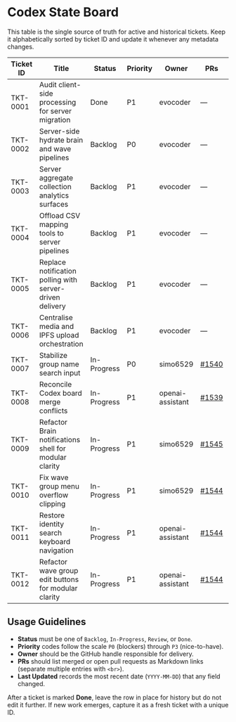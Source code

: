 # Codex State Board

This table is the single source of truth for active and historical tickets. Keep it alphabetically sorted by ticket ID and update it whenever any metadata changes.

| Ticket ID | Title | Status | Priority | Owner | PRs | Last Updated |
|-----------|-------|--------|----------|-------|-----|--------------|
| TKT-0001 | Audit client-side processing for server migration | Done | P1 | evocoder | — | 2025-10-14 |
| TKT-0002 | Server-side hydrate brain and wave pipelines | Backlog | P0 | evocoder | — | 2025-10-14 |
| TKT-0003 | Server aggregate collection analytics surfaces | Backlog | P1 | evocoder | — | 2025-10-14 |
| TKT-0004 | Offload CSV mapping tools to server pipelines | Backlog | P1 | evocoder | — | 2025-10-14 |
| TKT-0005 | Replace notification polling with server-driven delivery | Backlog | P1 | evocoder | — | 2025-10-14 |
| TKT-0006 | Centralise media and IPFS upload orchestration | Backlog | P1 | evocoder | — | 2025-10-14 |
| TKT-0007 | Stabilize group name search input | In-Progress | P0 | simo6529 | [#1540](https://github.com/6529-Collections/6529seize-frontend/pull/1540) | 2025-10-14 |
| TKT-0008 | Reconcile Codex board merge conflicts | In-Progress | P1 | openai-assistant | [#1539](https://github.com/6529-Collections/6529seize-frontend/pull/1539) | 2025-10-14 |
| TKT-0009 | Refactor Brain notifications shell for modular clarity | In-Progress | P1 | simo6529 | [#1545](https://github.com/6529-Collections/6529seize-frontend/pull/1545) | 2025-10-15 |
| TKT-0010 | Fix wave group menu overflow clipping | In-Progress | P1 | simo6529 | [#1544](https://github.com/6529-Collections/6529seize-frontend/pull/1544) | 2025-10-17 |
| TKT-0011 | Restore identity search keyboard navigation | In-Progress | P1 | openai-assistant | [#1544](https://github.com/6529-Collections/6529seize-frontend/pull/1544) | 2025-10-17 |
| TKT-0012 | Refactor wave group edit buttons for modular clarity | In-Progress | P1 | openai-assistant | [#1544](https://github.com/6529-Collections/6529seize-frontend/pull/1544) | 2025-10-17 |

## Usage Guidelines

- **Status** must be one of `Backlog`, `In-Progress`, `Review`, or `Done`.
- **Priority** codes follow the scale `P0` (blockers) through `P3` (nice-to-have).
- **Owner** should be the GitHub handle responsible for delivery.
- **PRs** should list merged or open pull requests as Markdown links (separate multiple entries with `<br>`).
- **Last Updated** records the most recent date (`YYYY-MM-DD`) that any field changed.

After a ticket is marked **Done**, leave the row in place for history but do not edit it further. If new work emerges, capture it as a fresh ticket with a unique ID.
